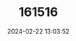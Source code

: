 ---
title: "161516"
category: "Gymnura tentaculata"
draft: false
date: 2024-02-22 13:03:52
languages:
  English: ["Tentacled Butterfly Ray"]
---